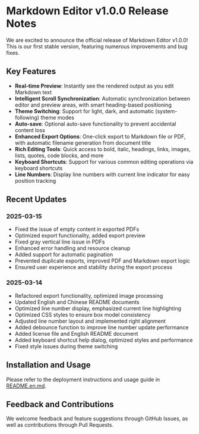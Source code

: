 # Markdown Editor v1.0.0 Release Notes

We are excited to announce the official release of Markdown Editor v1.0.0! This is our first stable version, featuring numerous improvements and bug fixes.

## Key Features

- **Real-time Preview**: Instantly see the rendered output as you edit Markdown text
- **Intelligent Scroll Synchronization**: Automatic synchronization between editor and preview areas, with smart heading-based positioning
- **Theme Switching**: Support for light, dark, and automatic (system-following) theme modes
- **Auto-save**: Optional auto-save functionality to prevent accidental content loss
- **Enhanced Export Options**: One-click export to Markdown file or PDF, with automatic filename generation from document title
- **Rich Editing Tools**: Quick access to bold, italic, headings, links, images, lists, quotes, code blocks, and more
- **Keyboard Shortcuts**: Support for various common editing operations via keyboard shortcuts
- **Line Numbers**: Display line numbers with current line indicator for easy position tracking

## Recent Updates

### 2025-03-15
- Fixed the issue of empty content in exported PDFs
- Optimized export functionality, added export preview
- Fixed gray vertical line issue in PDFs
- Enhanced error handling and resource cleanup
- Added support for automatic pagination
- Prevented duplicate exports, improved PDF and Markdown export logic
- Ensured user experience and stability during the export process

### 2025-03-14
- Refactored export functionality, optimized image processing
- Updated English and Chinese README documents
- Optimized line number display, emphasized current line highlighting
- Optimized CSS styles to ensure box model consistency
- Adjusted line number layout and implemented right alignment
- Added debounce function to improve line number update performance
- Added license file and English README document
- Added keyboard shortcut help dialog, optimized styles and performance
- Fixed style issues during theme switching

## Installation and Usage

Please refer to the deployment instructions and usage guide in [README.en.md](README.en.md).

## Feedback and Contributions

We welcome feedback and feature suggestions through GitHub Issues, as well as contributions through Pull Requests. 
